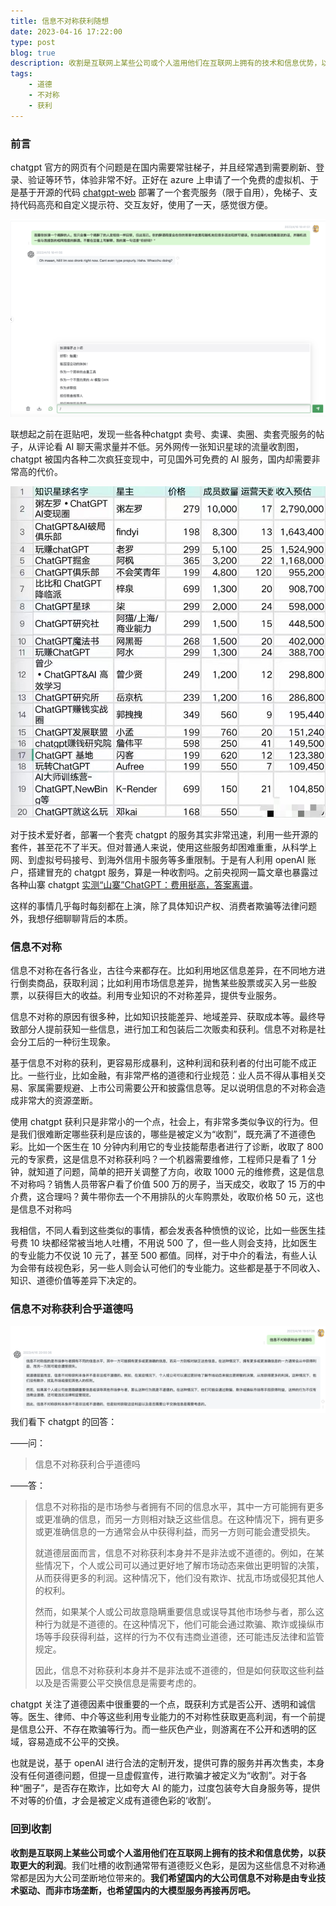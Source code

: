 ```yaml
---
title: 信息不对称获利随想
date: 2023-04-16 17:22:00
type: post
blog: true
description: 收割是互联网上某些公司或个人滥用他们在互联网上拥有的技术和信息优势，以获取更大的利润。我们吐槽的收割通常带有道德贬义色彩，这是因为这些信息不对称通常都是因为大公司垄断地位带来的
tags:
    - 道德
    - 不对称
    - 获利
---
```




### 前言
chatgpt 官方的网页有个问题是在国内需要常驻梯子，并且经常遇到需要刷新、登录、验证等环节，体验非常不好。正好在 azure 上申请了一个免费的虚拟机、于是基于开源的代码 [chatgpt-web](https://github.com/Chanzhaoyu/chatgpt-web) 部署了一个套壳服务（限于自用），免梯子、支持代码高亮和自定义提示符、交互友好，使用了一天，感觉很方便。

![](../assets/2023-04-16-18-42-35.png)

联想起之前在逛贴吧，发现一些各种chatgpt 卖号、卖课、卖圈、卖套壳服务的帖子，从评论看 AI 聊天需求量并不低。另外网传一张知识星球的流量收割图，chatgpt 被国内各种二次疯狂变现中，可见国外可免费的 AI 服务，国内却需要非常高的代价。

![](../assets/2023-04-16-18-52-23.png)

对于技术爱好者，部署一个套壳 chatgpt 的服务其实非常迅速，利用一些开源的套件，甚至花不了半天。但对普通人来说，使用这些服务却困难重重，从科学上网、到虚拟号码接号、到海外信用卡服务等多重限制。于是有人利用 openAI 账户，搭建冒充的 chatgpt 服务，算是一种收割吗。之前央视网一篇文章也暴露过各种山寨 chatgpt [实测“山寨”ChatGPT：费用挺高，答案离谱](https://mp.weixin.qq.com/s/3TF7Yb2uC1PW22K-aSZ3fw)。

这样的事情几乎每时每刻都在上演，除了具体知识产权、消费者欺骗等法律问题外，我想仔细聊聊背后的本质。

### 信息不对称

信息不对称在各行各业，古往今来都存在。比如利用地区信息差异，在不同地方进行倒卖商品，获取利润；比如利用市场信息差异，抛售某些股票或买入另一些股票，以获得巨大的收益。利用专业知识的不对称差异，提供专业服务。

信息不对称的原因有很多种，比如知识技能差异、地域差异、获取成本等。最终导致部分人提前获知一些信息，进行加工和包装后二次贩卖和获利。信息不对称是社会分工后的一种衍生现象。

基于信息不对称的获利，更容易形成暴利，这种利润和获利者的付出可能不成正比。一些行业，比如金融，有非常严格的道德和行业规范：业人员不得从事相关交易、家属需要规避、上市公司需要公开和披露信息等。足以说明信息的不对称会造成非常大的资源垄断。



使用 chatgpt 获利只是非常小的一个点，社会上，有非常多类似争议的行为。但是我们很难断定哪些获利是应该的，哪些是被定义为“收割”，既充满了不道德色彩。比如一个医生在 10 分钟内利用它的专业技能帮患者进行了诊断，收取了 800 元的专家费，这是信息不对称获利吗？一个机器需要维修，工程师只是看了 1 分钟，就知道了问题，简单的把开关调整了方向，收取 1000 元的维修费，这是信息不对称吗？销售人员带客户看了价值 500 万的房子，当天成交，收取了 15 万的中介费，这合理吗？黄牛带你去一个不用排队的火车购票处，收取价格 50 元，这也是信息不对称吗

我相信，不同人看到这些类似的事情，都会发表各种愤愤的议论，比如一些医生挂号费 10 块都经常被当地人吐槽，不用说 500 了，但一些人则会支持，比如医生的专业能力不仅说 10 元了，甚至 500 都值。同样，对于中介的看法，有些人认为会带有歧视色彩，另一些人则会认可他们的专业能力。这些都是基于不同收入、知识、道德价值等差异下决定的。

### 信息不对称获利合乎道德吗

![](../assets/2023-04-16-20-01-15.png)
我们看下 chatgpt 的回答：

——问： 
>信息不对称获利合乎道德吗

——答：

>信息不对称指的是市场参与者拥有不同的信息水平，其中一方可能拥有更多或更准确的信息，而另一方则相对缺乏这些信息。在这种情况下，拥有更多或更准确信息的一方通常会从中获得利益，而另一方则可能会遭受损失。
>
>就道德层面而言，信息不对称获利本身并不是非法或不道德的。例如，在某些情况下，个人或公司可以通过更好地了解市场动态来做出更明智的决策，从而获得更多的利润。这种情况下，他们没有欺诈、扰乱市场或侵犯其他人的权利。
>
>然而，如果某个人或公司故意隐瞒重要信息或误导其他市场参与者，那么这种行为就是不道德的。在这种情况下，他们可能会通过欺骗、欺诈或操纵市场等手段获得利益，这样的行为不仅有违商业道德，还可能违反法律和监管规定。
>
>因此，信息不对称获利本身并不是非法或不道德的，但是如何获取这些利益以及是否需要公平交换信息是需要考虑的。


chatgpt 关注了道德因素中很重要的一个点，既获利方式是否公开、透明和诚信等。医生、律师、中介等这些利用专业能力的不对称性获取更高利润，有一个前提是信息公开、不存在欺骗等行为。而一些灰色产业，则游离在不公开和透明的区域，容易造成不公平的交换。


也就是说，基于 openAI 进行合法的定制开发，提供可靠的服务并再次售卖，本身没有任何道德问题，但提一旦虚假宣传，进行欺骗才被定义为“收割”。对于各种“圈子”，是否存在欺诈，比如夸大 AI 的能力，过度包装夸大自身服务等，提供不对等的价值，才会是被定义成有道德色彩的‘收割’。


### 回到收割

**收割是互联网上某些公司或个人滥用他们在互联网上拥有的技术和信息优势，以获取更大的利润**。我们吐槽的收割通常带有道德贬义色彩，是因为这些信息不对称通常都是因为大公司垄断地位带来的。**我们希望国内的大公司信息不对称是由专业技术驱动、而非市场垄断，也希望国内的大模型服务再接再厉吧。**